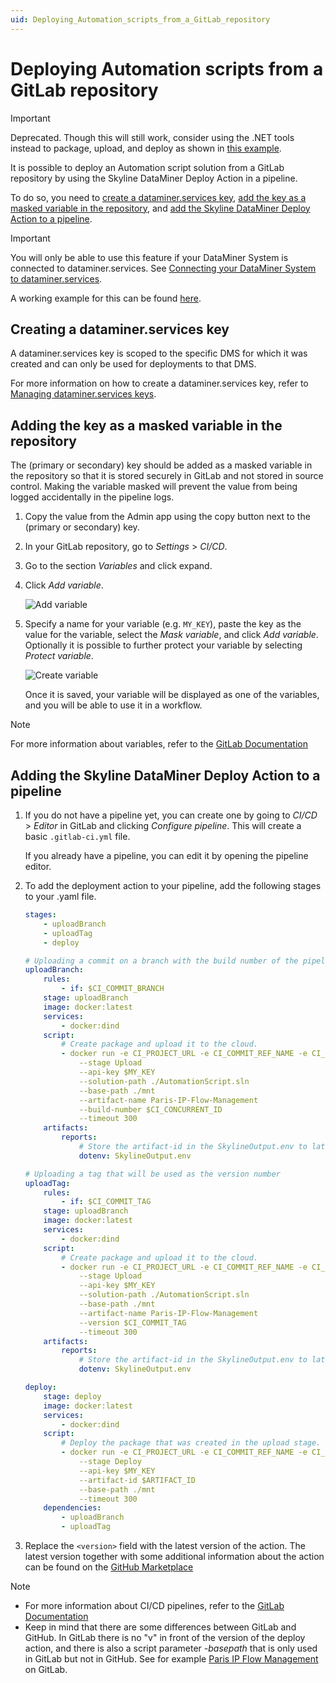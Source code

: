 ```yaml
---
uid: Deploying_Automation_scripts_from_a_GitLab_repository
---
```


# Deploying Automation scripts from a GitLab repository

> [!IMPORTANT]
> Deprecated. Though this will still work, consider using the .NET tools instead to package, upload, and deploy as shown in [this example](xref:CICD_GitLab_Examples).

It is possible to deploy an Automation script solution from a GitLab repository by using the Skyline DataMiner Deploy Action in a pipeline.

To do so, you need to [create a dataminer.services key](#creating-a-dataminerservices-key), [add the key as a masked variable in the repository](#adding-the-key-as-a-masked-variable-in-the-repository), and [add the Skyline DataMiner Deploy Action to a pipeline](#adding-the-skyline-dataminer-deploy-action-to-a-pipeline).

> [!IMPORTANT]
> You will only be able to use this feature if your DataMiner System is connected to dataminer.services. See [Connecting your DataMiner System to dataminer.services](xref:Connecting_your_DataMiner_System_to_the_cloud).

A working example for this can be found [here](https://gitlab.com/ziinecorp/paris-ip-flow-management).

## Creating a dataminer.services key

A dataminer.services key is scoped to the specific DMS for which it was created and can only be used for deployments to that DMS.

For more information on how to create a dataminer.services key, refer to [Managing dataminer.services keys](xref:Managing_DCP_keys).

## Adding the key as a masked variable in the repository

The (primary or secondary) key should be added as a masked variable in the repository so that it is stored securely in GitLab and not stored in source control. Making the variable masked will prevent the value from being logged accidentally in the pipeline logs.

1. Copy the value from the Admin app using the copy button next to the (primary or secondary) key.

1. In your GitLab repository, go to *Settings* > *CI/CD*.

1. Go to the section *Variables* and click expand.

1. Click *Add variable*.

   ![Add variable](~/develop/images/GitLab_add_variable.png)

1. Specify a name for your variable (e.g. `MY_KEY`), paste the key as the value for the variable, select the *Mask variable*, and click *Add variable*. Optionally it is possible to further protect your variable by selecting *Protect variable*.

   ![Create variable](~/develop/images/GitLab_create_variable.png)

   Once it is saved, your variable will be displayed as one of the variables, and you will be able to use it in a workflow.

> [!NOTE]
> For more information about variables, refer to the [GitLab Documentation](https://docs.gitlab.com/ee/ci/variables/)

## Adding the Skyline DataMiner Deploy Action to a pipeline

1. If you do not have a pipeline yet, you can create one by going to *CI/CD* > *Editor* in GitLab and clicking *Configure pipeline*. This will create a basic `.gitlab-ci.yml` file.

   If you already have a pipeline, you can edit it by opening the pipeline editor.

1. To add the deployment action to your pipeline, add the following stages to your .yaml file.

    ```yml
    stages:
        - uploadBranch
        - uploadTag
        - deploy

    # Uploading a commit on a branch with the build number of the pipeline (e.g. 0.0.56)
    uploadBranch:
        rules:
            - if: $CI_COMMIT_BRANCH
        stage: uploadBranch
        image: docker:latest
        services:
            - docker:dind
        script:
            # Create package and upload it to the cloud.
            - docker run -e CI_PROJECT_URL -e CI_COMMIT_REF_NAME -e CI_COMMIT_TAG -v $(pwd):/mnt ghcr.io/skylinecommunications/skyline-dataminer-deploy-action:<version>
                --stage Upload 
                --api-key $MY_KEY
                --solution-path ./AutomationScript.sln
                --base-path ./mnt
                --artifact-name Paris-IP-Flow-Management 
                --build-number $CI_CONCURRENT_ID
                --timeout 300
        artifacts:
            reports:
                # Store the artifact-id in the SkylineOutput.env to later use in the deploy stage.
                dotenv: SkylineOutput.env

    # Uploading a tag that will be used as the version number
    uploadTag:
        rules:
            - if: $CI_COMMIT_TAG
        stage: uploadBranch
        image: docker:latest
        services:
            - docker:dind
        script:
            # Create package and upload it to the cloud.
            - docker run -e CI_PROJECT_URL -e CI_COMMIT_REF_NAME -e CI_COMMIT_TAG -v $(pwd):/mnt ghcr.io/skylinecommunications/skyline-dataminer-deploy-action:<version>
                --stage Upload 
                --api-key $MY_KEY
                --solution-path ./AutomationScript.sln
                --base-path ./mnt
                --artifact-name Paris-IP-Flow-Management 
                --version $CI_COMMIT_TAG
                --timeout 300
        artifacts:
            reports:
                # Store the artifact-id in the SkylineOutput.env to later use in the deploy stage.
                dotenv: SkylineOutput.env

    deploy:
        stage: deploy
        image: docker:latest
        services:
            - docker:dind
        script:
            # Deploy the package that was created in the upload stage.
            - docker run -e CI_PROJECT_URL -e CI_COMMIT_REF_NAME -e CI_COMMIT_TAG -v $(pwd):/mnt ghcr.io/skylinecommunications/skyline-dataminer-deploy-action:<version>
                --stage Deploy 
                --api-key $MY_KEY
                --artifact-id $ARTIFACT_ID
                --base-path ./mnt
                --timeout 300
        dependencies:
            - uploadBranch
            - uploadTag
    ```

1. Replace the `<version>` field with the latest version of the action. The latest version together with some additional information about the action can be found on the [GitHub Marketplace](https://github.com/marketplace/actions/skyline-dataminer-deploy-action)

> [!NOTE]
>
> - For more information about CI/CD pipelines, refer to the [GitLab Documentation](https://docs.gitlab.com/ee/ci/)
> - Keep in mind that there are some differences between GitLab and GitHub. In GitLab there is no "v" in front of the version of the deploy action, and there is also a script parameter *-basepath* that is only used in GitLab but not in GitHub. See for example [Paris IP Flow Management](https://gitlab.com/ziinecorp/paris-ip-flow-management) on GitLab.
